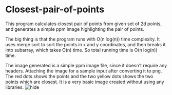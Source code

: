 # Closest-pair-of-points

This program calculates closest pair of points from given set of 2d points, and generates a simple ppm image highlighting the pair of points.

The big thing is that the program runs with O(n log(n)) time complexity. It uses merge sort to sort the points in x and y coordinates, and then breaks it into subarray, which takes O(n) time. So total running time is O(n log(n)) time. 

The image generated is a simple ppm image file, since it doesn't require any headers. Attaching the image for a sample input after converting it to png. The red dots shows the points and the two yellow dots shows the two points which are closest. It is a very basic image created without using any libraries. 
![hide](https://user-images.githubusercontent.com/49802041/163526895-f1391b11-ec82-4380-9df2-80fc7c3297ae.png)
